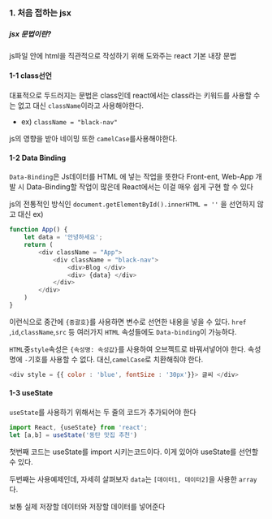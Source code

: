 ### 1. 처음 접하는 jsx
#####  **jsx 문법이란?**
js파일 안에 html을 직관적으로 작성하기 위해 도와주는 react 기본 내장 문법

#### 1-1 class선언
대표적으로 두드러지는 문법은 class인데 react에서는 class라는 키워드를 사용할 수는 없고 대신 `className`이라고 사용해야한다. 
- ex) `className = "black-nav"`

js의 영향을 받아 네이밍 또한 `camelCase`를사용해야한다.


#### 1-2 Data Binding
`Data-Binding`은 Js데이터를 HTML 에 넣는 작업을 뜻한다
Front-ent, Web-App 개발 시 Data-Binding할 작업이 많은데 React에서는 이걸 매우 쉽게 구현 할 수 있다

js의 전통적인 방식인
`document.getElementById().innerHTML = ''`
을 선언하지 않고
대신
ex)
```node.js
function App() {
	let data = '안녕하세요';
	return (
		<div className = "App">
			<div className = "black-nav">
				<div>Blog </div>
				<div> {data} </div>
			</div>
		</div>
	)
}
```
이런식으로 중간에 `{중괄호}`를 사용하면 변수로 선언한 내용을 넣을 수 있다.
`href` ,`id`,`className`,`src` 등 여러가지 `HTML` 속성들에도 `Data-binding`이 가능하다.

`HTML`중`style`속성은 `{속성명: 속성값}`를 사용하여 오브젝트로 바꿔서넣어야 한다.
속성명에 `-`기호를 사용할 수 없다. 대신,`camelCase`로 치환해줘야 한다.

```node.js
<div style = {{ color : 'blue', fontSize : '30px'}}> 글씨 </div> 
```

#### 1-3 useState
`useState`를 사용하기 위해서는 두 줄의 코드가 추가되어야 한다

```node.js
import React, {useState} from 'react';
let [a,b] = useState('동탄 맛집 추천')
```

첫번째 코드는 useState를 import 시키는코드이다.
이게 있어야 useState를 선언할 수 있다.

두번째는 사용예제인데, 자세히 살펴보자 `data`는 `[데이터1, 데이터2]`을 사용한 `array`다.

보통 실제 저장할 데이터와 저장할 데이터를 넣어준다  

